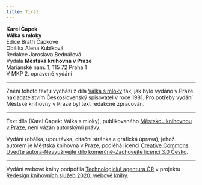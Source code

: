 ```yaml
---
title: Tiráž
---
```


**Karel Čapek**  
**Válka s mloky**  
Edice Bratři Čapkové  
Obálka Alena Kubíková  
Redakce Jaroslava Bednářová  
Vydala **Městská knihovna v Praze**  
Mariánské nám. 1, 115 72 Praha 1  
V MKP 2. opravené vydání  
[^1]: Dubbeltje – drobná holandská mince. _Pozn. red_.  
[^2]: Kampong – malajská vesnice s tržištěm. _Pozn. red_.  
[^3]: Toddy – palmové víno. _Pozn. red_.  
[^4]: Bedřich Golombek (1901–1961), čes. novinář a prozaik. _Pozn. red_.  
[^5]: Edvard Valenta (1901–1978), čes. spisovatel a publicista. _Pozn. red_.  
[^6]: Jan Eskymo Welzl (1848–1948), čes. cestovatel, vynálezce a dobrodruh. _Pozn. red_.  
[^7]: Lambrekýny (hol.) – závěsy na okna a dveře. _Pozn. red_.  
[^8]: Pozamentérie – pásková textilie určená k dekoraci. _Pozn. red_.  
[^9]: Bezoár – usazenina v útrobách některých savců považovaná za léčivý prostředek. _Pozn. red_.  
[^10]: YMCA – Young Men´s Christian Association, Křesťanské sdružení mladých mužů. _Pozn. red_.  
[^11]: Schillerův rytíř – odkaz na baladu _Rukavička_ Friedricha Schillera. _Pozn. red_.  
[^12]: Trader Horn – ve své době populární americký film o obchodníkovi Hornovi a jeho cestě do Afriky. _Pozn. red_.  
[^13]: Reptilia (lat.) – plazi. _Pozn. red_.  
[^14]: Nereidky – mořské víly. _Pozn. red_.  
[^15]: Pelagiál – vody osídlené planktonem. _Pozn. red_.  
[^16]: „Zázrační“ koně z chovu něm. podnikatele Kralle, kteří údajně uměli počítat a výsledky oznamovali údery kopyt. _Pozn. red_.  
[^17]: Mae West – amer. herečka, sex-symbol 30. let. 20. stol. _Pozn. red_.  
[^18]: V praxi, v akci. _Pozn. red_.  
[^19]: Lemurie – bájný světadíl (podobně jako Atlantida), měl se rozkládat v Indickém oceánu. _Pozn. red_.  
[^20]: Zábava, rozptýlení. _Pozn. red_.  
[^21]: Využití, zneužití. _Pozn. red_.  
[^22]: Pojištění. _Pozn. red_.  
[^23]: Živočich pracující, vyrábějící. _Pozn. red_.  
[^24]: Mlok a německý národ. _Pozn. red_.  
[^25]: Vývoj obojživelníků za fašismu. _Pozn. red_.  
[^26]: Trade Unie – zaměstnanecké odbory. _Pozn. red_.  
[^27]: Barkasa – člun sloužící zejména pro dopravu mezi kotvící lodí a břehem. _Pozn. red_.  
[^28]: Je to podivín. _Pozn. red_.  
[^29]: Zpráva o tělesných schopnostech Mloků. _Pozn. red_.  
[^30]: Xeróza (řec.) – chorobná suchost. _Pozn. red_.  
[^31]: François Coppé (1842–1908), franc. básník. _Pozn. red_.  
[^32]: Basic English – jazyk se zásobou 850 slov, který byl vytvořen v roce 1929. _Pozn. red_.  
[^33]: Ušlechtilý jazyk latinský. _Pozn. red_.  
[^34]: Svět pozemský. _Pozn. red_.  
[^35]: Měnový systém založený na dvou drahých kovech, na zlatě a stříbře. _Pozn. red_.  
[^36]: Právě tím. _Pozn. red_.  
[^37]: Podivuhodná díla boží. _Pozn. red_.  
[^38]: Monismus (řec.) – filozofická koncepce, podle níž je základem všeho jediná podstata. _Pozn. red_.  
[^39]: Mloci, pryč se Židy! _Pozn. red_.  
[^40]: Hej, vy, … co tady hledáte? _Pozn. red_.  
[^41]: Starosta a poslanec. _Pozn. red_.  
[^42]: Auspicie – výhlídka, naděje. _Pozn. red_.  
[^43]: Ženerózní (z franc.) – velkodušný, šlechetný. _Pozn. red_.  
[^44]: Chudáček, … on je tak ošklivý! _Pozn. red_.  
[^45]: Lac Léman – Ženevské jezero. _Pozn. red_.  
[^46]: Mikádo/správně mikado (jap.) – titul jap. císařů. _Pozn. red_.  
[^47]: Flibustýrský – pirátský. _Pozn. red_.  
[^48]: Torpédoborec. _Pozn. red_.  
[^49]: Konflagrace – vzplanutí, vypuknutí (zde války). _Pozn. red_.  
[^50]: Kombatant (franc.) – vojín s bojovým posláním. _Pozn. red_.  
[^51]: Berta – dělo. _Pozn. red_.  
[^52]: Takových úspěchů dosahují jen němečtí mloci. _Pozn. red_.  
[^53]: Zánik lidstva. _Pozn. red_.  
[^54]: Abyssal/abysál (řec.) – označení pro nejhlubší dno oceánu nebo hlubokých jezer. _Pozn. red_.  
[^55]: Mene tekel (aram.) – napomenutí, jímž byl údajně babylonskému králi Balsazarovi předpovězen pád jeho říše; přeneseně výstraha, varování. _Pozn. red_.  
[^56]: Mediokrita (lat.) – prostřednost. _Pozn. red_.  
[^57]: Wady/vádí (arab.) – vyschlá koryta řek, naplněná vodou jen v určitých ročních obdobích. _Pozn. red_.  
[^58]: Dossier – desky na listiny, svazek listin. _Pozn. red_.  
[^59]: Árie z opery J. Offenbacha Hoffmannovy povídky, pův. píseň benátských gondoliérů. _Pozn. red_.  
[^60]: Kris – dýka s vlnkovitým ostřím. _Pozn. red_.  
V MKP 1. elektronické vydání z 10. 10. 2022.

***

Znění tohoto textu vychází z díla [Válka s mloky](https://search.mlp.cz/cz/titul/valka-s-mloky/8353/) tak, jak bylo vydáno v Praze nakladatelstvím Československý spisovatel v roce 1981. Pro potřeby vydání Městské knihovny v Praze byl text redakčně zpracován.

***


Text díla (Karel Čapek: Válka s mloky), publikovaného [Městskou knihovnou v Praze](https://www.mlp.cz/cz/), není vázán autorskými právy.


Vydání (obálka, upoutávka, citační stránka a grafická úprava), jehož autorem je Městská knihovna v Praze, podléhá licenci [Creative Commons Uveďte autora-Nevyužívejte dílo komerčně-Zachovejte licenci 3.0 Česko](https://creativecommons.org/licenses/by-nc-sa/3.0/cz/).

***

Vydání webové knihy podpořila [Technologická agentura ČR](https://www.tacr.cz/) v projektu [Redesign knihovních služeb 2020: webové knihy](https://starfos.tacr.cz/cs/project/TL04000391).